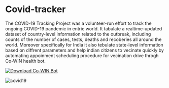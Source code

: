 # Covid-tracker
The COVID-19 Tracking Project was a volunteer-run effort to track the ongoing COVID-19 pandemic in entrie world. It tabulate a realtime-updated dataset of country-level information related to the outbreak, including counts of the number of cases, tests, deaths and recoberies all around the world. 
Moreover specifically for India it also tebulate state-level information based on diffrent parameters and help indian citizens to vecinate quickly by automating appoinment scheduling procedure for vecination drive throgh Co-WIN health bot.

[![Download Co-WIN Bot ](https://custom-icon-badges.herokuapp.com/badge/-Download-blue?style=for-the-badge&logo=download&logoColor=white "Download zip")](https://chrome.google.com/webstore/detail/cowin-vaccine-booking-bot/ajjahafbjfkepefpaleijlblkopkgmgh)

![covid19](https://user-images.githubusercontent.com/44112240/149521379-7cb74b0b-b92d-4fb1-99ad-9a58638205aa.png)

